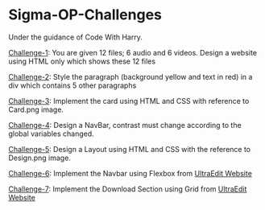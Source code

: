 # Sigma-OP-Challenges
Under the guidance of Code With Harry.

[Challenge-1](https://challenge-1--sigma-op.netlify.app/):  You are given 12 files; 6 audio and 6 videos. Design a website using HTML only which shows these 12 files 

[Challenge-2](https://challenge-2--sigma-op.netlify.app/): Style the paragraph (background yellow and text in red) in a div which contains 5 other paragraphs

[Challenge-3](https://challenge-3--sigma-op.netlify.app/): Implement the card using HTML and CSS with reference to Card.png image.

[Challenge-4](https://challenge-4--sigma-op.netlify.app/): Design a NavBar, contrast must change according to the global variables changed. 

[Challenge-5](https://challenge-5--sigma-op.netlify.app/): Design a Layout using HTML and CSS with the reference to Design.png image.

[Challenge-6](https://challenge-6--sigma-op.netlify.app/): Implement the Navbar using Flexbox from [UltraEdit Website](https://www.ultraedit.com/)

[Challenge-7](https://challenge-7--sigma-op.netlify.app/): Implement the Download Section using Grid from [UltraEdit Website](https://www.ultraedit.com/)